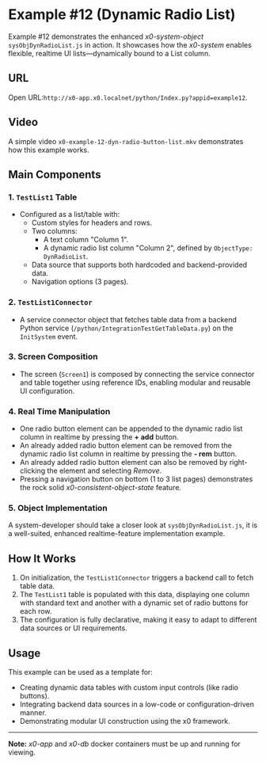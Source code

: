 # Example #12 (Dynamic Radio List)

Example #12 demonstrates the enhanced *x0-system-object* `sysObjDynRadioList.js`
in action. It showcases how the *x0-system* enables flexible, realtime UI
lists—dynamically bound to a List column.

## URL

Open URL:`http://x0-app.x0.localnet/python/Index.py?appid=example12`.

## Video

A simple video `x0-example-12-dyn-radio-button-list.mkv` demonstrates how this example works.

## Main Components

### 1. `TestList1` Table
- Configured as a list/table with:
  - Custom styles for headers and rows.
  - Two columns:
    - A text column "Column 1".
    - A dynamic radio list column "Column 2", defined by `ObjectType: DynRadioList`.
  - Data source that supports both hardcoded and backend-provided data.
  - Navigation options (3 pages).

### 2. `TestList1Connector`
- A service connector object that fetches table data from a backend Python service (`/python/IntegrationTestGetTableData.py`) on the `InitSystem` event.

### 3. Screen Composition
- The screen (`Screen1`) is composed by connecting the service connector and table together using reference IDs, enabling modular and reusable UI configuration.

### 4. Real Time Manipulation

- One radio button element can be appended to the dynamic radio list column in realtime by pressing the **+ add** button.
- An already added radio button element can be removed from the dynamic radio list column in realtime by pressing the **- rem** button.
- An already added radio button element can also be removed by right-clicking the element and selecting *Remove*.
- Pressing a navigation button on bottom (1 to 3 list pages) demonstrates the rock solid *x0-consistent-object-state* feature.

### 5. Object Implementation

A system-developer should take a closer look at `sysObjDynRadioList.js`, it is a
well-suited, enhanced realtime-feature implementation example.

## How It Works

1. On initialization, the `TestList1Connector` triggers a backend call to fetch table data.
2. The `TestList1` table is populated with this data, displaying one column with standard text and another with a dynamic set of radio buttons for each row.
3. The configuration is fully declarative, making it easy to adapt to different data sources or UI requirements.

## Usage

This example can be used as a template for:
- Creating dynamic data tables with custom input controls (like radio buttons).
- Integrating backend data sources in a low-code or configuration-driven manner.
- Demonstrating modular UI construction using the x0 framework.

---

**Note:** *x0-app* and *x0-db* docker containers must be up and running for viewing.
